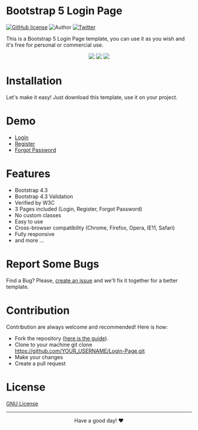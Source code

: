 # Bootstrap 5 Login Page

[![GitHub license](https://img.shields.io/github/license/nikhil123456b/user-login-page)](https://github.com/nikhil123456b/user-login-page/blob/master/LICENSE)
![Author](https://img.shields.io/badge/author-nikhil123456b-blue.svg)
[![Twitter](https://img.shields.io/twitter/url/https/github.com/nikhil123456b/user-login-page/.svg?style=social)](https://twitter.com/b_nikhiles71842)

This is a Bootstrap 5 Login Page template, you can use it as you wish and it's free for personal or commercial use.

<div align="center">
<img src="img/login-form.png">
<img src="img/login2.png">
<img src="img/login3.png">
</div>

# Installation
Let's make it easy! Just download this template, use it on your project.

# Demo
- [Login](https://nikhil123456b.github.io/user-login-Page/index.html)
- [Register](https://nikhil123456b.github.io/user-login-Page/Register.html)
- [Forgot Password](https://nikhil123456b.github.io/user-login-Page/Forget.html)


# Features
- Bootstrap 4.3 
- Bootstrap 4.3 Validation
- Verified by W3C
- 3 Pages included (Login, Register, Forgot Password)
- No custom classes
- Easy to use
- Cross-browser compatibility (Chrome, Firefox, Opera, IE11, Safari)
- Fully responsive
- and more ...

# Report Some Bugs
Find a Bug? Please, [create an issue](https://github.com/nikhil123456b/user-login-Page/issues) and we'll fix it together for a better template.

# Contribution
Contribution are always welcome and recommended! Here is how:

- Fork the repository ([here is the guide](https://help.github.com/articles/fork-a-repo/)).
- Clone to your machine git clone https://github.com/YOUR_USERNAME/Login-Page.git
- Make your changes
- Create a pull request


# License
[GNU License](http://opensource.org/licenses/GNU)

---
<div align="center">Have a good day! ❤️</div>